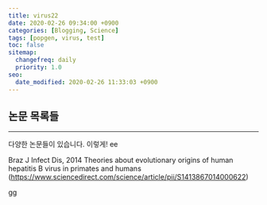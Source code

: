 ```yaml
---
title: virus22
date: 2020-02-26 09:34:00 +0900
categories: [Blogging, Science]
tags: [popgen, virus, test]
toc: false
sitemap:
  changefreq: daily
  priority: 1.0
seo:
  date_modified: 2020-02-26 11:33:03 +0900
---
```


## 논문 목록들

***

다양한 논문들이 있습니다. 이렇게!
ee


Braz J Infect Dis, 2014
Theories about evolutionary origins of human hepatitis B virus in primates and humans
(<https://www.sciencedirect.com/science/article/pii/S1413867014000622>)

gg